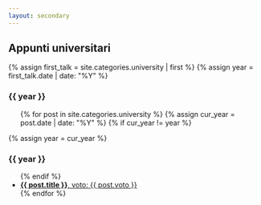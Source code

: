 ```yaml
---
layout: secondary
---
```


## Appunti universitari

{% assign first_talk = site.categories.university | first %}
{% assign year = first_talk.date | date: "%Y" %}

<h3>{{ year }}</h3>
<ul class="fa-ul talk-list">
{% for post in site.categories.university %}
	{% assign cur_year = post.date | date: "%Y" %}
	{% if cur_year != year %}
		</ul>
		{% assign year = cur_year %} 
		<h3>{{ year }}</h3>
		<ul class="fa-ul talk-list">
	{% endif %}
	<li>
		<a href="{{ post.url }}"><b>{{ post.title }}</b>, voto: {{ post.voto }}</a>
	</li>
{% endfor %}
</ul>